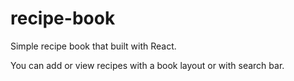 # recipe-book

Simple recipe book that built with React. 

You can add or view recipes with a book layout or with search bar.
